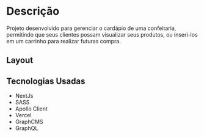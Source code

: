 # Descrição

<p>
  Projeto desenvolvido para gerenciar o cardápio de uma confeitaria, 
  permitindo que seus clientes possam visualizar seus produtos, ou inseri-los
   em um carrinho para realizar futuras compra.
</p>

## Layout

## Tecnologias Usadas

<ul>
 <li>NextJs</li>
 <li>SASS</li>
 <li>Apollo Client</li>
 <li>Vercel</li>
 <li>GraphCMS</li>
 <li>GraphQL</li>
</ul>
